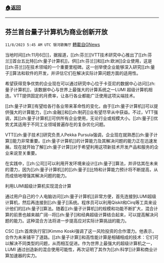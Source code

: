 ###  [:house:返回](README.md)
---


## 芬兰首台量子计算机为商业创新开放
`11/8/2023 5:45 AM UTC 银河歌舞厅` [轉載自GNews](https://gnews.org/articles/1940914)

当地时间[[zh:11月6日]]，据报道，[[zh:芬兰]]VTT技术研究中心推出了[[zh:芬兰]]首台五比特[[zh:量子计算机]]，供[[zh:芬兰]]和[[zh:欧洲]]企业使用，这是[[zh:芬兰]]在技术领域的一个重要里程碑。这一创举使企业能够深入研究[[zh:量子]]算法和软件的开发，并评估它们在解决实际计算问题方面的适用性。

希望获得竞争优势的企业现在可以通过研究中心位于卡亚尼的数据中心访问[[zh:量子计算机]]，该数据中心与世界上最强大的计算系统之一LUMI 超级计算机相连。VTT提供固定的月费率，让各行各业都能广泛使用这项尖端技术。

[[zh:量子计算]]有望给各行各业带来革命性的变化，由于[[zh:量子计算机]]可以提供强大的计算能力，[[zh:金融]]和[[zh:制药]]业有望尽早从中获益。不过，VTT强调，其[[zh:量子计算机]]可供所有企业使用，无论行业或规模大小。[[zh:量子]]优势尤其适用于不同工业领域普遍存在的复杂优化问题。

VTT[[zh:量子技术]]研究负责人Pekka Pursula强调，企业现在就熟悉[[zh:量子计算]]能力非常重要。[[zh:量子计算机]]的计算能力及其解决问题的能力正在迅速发展。现在就开始了解[[zh:量子计算]]对于希望利用这项新技术开发产品和服务的企业来说至关重要。

在实践中，[[zh:公司]]可以利用开发环境来设计[[zh:量子]]算法，并评估其在未来的潜力，因为[[zh:量子计算机]]的[[zh:量子]]比特和计算能力预计将不断提高，从而成倍地增强其解决问题的能力。

利用LUMI超级计算机实现混合计算

通过用户自己的个人电脑访问[[zh:量子计算机]]非常方便，首先连接到LUMI超级计算机，然后再连接到[[zh:量子]]系统。程序员可以利用Qiskit和Cirq等工具来设计他们的[[zh:量子]]算法。随着[[zh:量子计算机]]的规模和功能不断扩大，混合计算的前景也越来越广阔--将[[zh:量子]]和经典超级计算结合起来，可以提高解决问题的能力。这种混合方法将进一步提高应对实际计算挑战的能力。

CSC [[zh:首席执行官]]Kimmo Koski强调了这一风险投资的合作潜力。他表示，合作为未来铺平了道路。[[zh:量子计算]]和高性能计算是相辅相成的技术：它们可以解决不同类型的问题，从而相互促进。作为世界上最强大的超级计算机之一，LUMI 通过创造新的混合使用可能性，再次证明了其作为[[zh:科学]]计算和商业计算加速器的实力。

